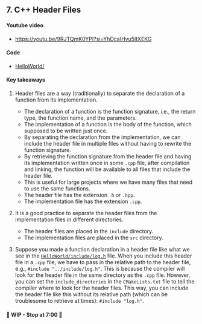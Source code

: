 ## 7. C++ Header Files

#### Youtube video

- https://youtu.be/9RJTQmK0YPI?si=YhDcaIHvu5ltXEKG

#### Code

- [HelloWorld/](HelloWorld/)

#### Key takeaways

1. Header files are a way (traditionally) to separate the declaration of a function from its implementation.
    - The declaration of a function is the function signature, i.e., the return type, the function name, 
    and the parameters.
    - The implementation of a function is the body of the function, which supposed to be written just once.
    - By separating the declaration from the implementation, we can include the header file in multiple 
    files without having to rewrite the function signature.
    - By retrieving the function signature from the header file and having its implementation written once 
    in some `.cpp` file, after compilation and linking, the function will be available to all files that
    include the header file.
    - This is useful for large projects where we have many files that need to use the same functions.
    - The header file has the extension `.h` or `.hpp`.
    - The implementation file has the extension `.cpp`.

2. It is a good practice to separate the header files from the implementation files in different directories.
    - The header files are placed in the `include` directory.
    - The implementation files are placed in the `src` directory.

3. Suppose you made a function declaration in a header file like what we see in the 
[`HelloWorld/include/log.h`](HelloWorld/include/log.h) file. When you include this header file in
a `.cpp` file, we have to pass in the relative path to the header file, e.g., `#include "../include/log.h"`. 
This is because the compiler will look for the header file in the same directory as the `.cpp` file. 
However, you can set the `include_directories` in the `CMakeLists.txt` file to tell the compiler where to
look for the header files. This way, you can include the header file like this without its relative path 
(which can be troublesome to retrieve at times): `#include "log.h"`.

#### 👷 WIP - Stop at 7:00 👷